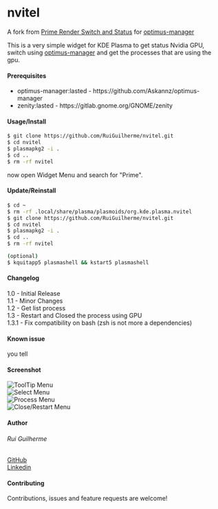 # nvitel
A fork from [Prime Render Switch and Status](https://store.kde.org/p/1425330/) for [optimus-manager](https://github.com/Askannz/optimus-manager)

This is a very simple widget for KDE Plasma to get status Nvidia GPU, switch using [optimus-manager](https://github.com/Askannz/optimus-manager) and get the processes that are using the gpu.

#### Prerequisites
<ul>
<li>optimus-manager:lasted - https://github.com/Askannz/optimus-manager</li>
<li>zenity:lasted - https://gitlab.gnome.org/GNOME/zenity</li>
</ul> 

#### Usage/Install

```bash
$ git clone https://github.com/RuiGuilherme/nvitel.git
$ cd nvitel
$ plasmapkg2 -i .                         
$ cd ..
$ rm -rf nvitel
```
now open Widget Menu and search for "Prime".

#### Update/Reinstall

```bash
$ cd ~
$ rm -rf .local/share/plasma/plasmoids/org.kde.plasma.nvitel
$ git clone https://github.com/RuiGuilherme/nvitel.git
$ cd nvitel
$ plasmapkg2 -i .                         
$ cd ..
$ rm -rf nvitel

(optional)
$ kquitapp5 plasmashell && kstart5 plasmashell
```
#### Changelog
1.0 - Initial Release
<br />
1.1 - Minor Changes 
<br />
1.2 - Get list process
<br />
1.3 - Restart and Closed the process using GPU
<br />
1.3.1 - Fix compatibility on bash (zsh is not more a dependencies)

#### Known issue
you tell

#### Screenshot
![ToolTip Menu](https://i.imgur.com/tLFrNMb.png)
<br />
![Select Menu](https://i.imgur.com/Pe9Wvb2.png)
<br />
![Process Menu](https://i.imgur.com/cx9f80c.png)
<br />
![Close/Restart Menu](https://i.imgur.com/dSYDhKq.png)

#### Author
###### Rui Guilherme
[GitHub](https://github.com/RuiGuilherme/)
<br />
[Linkedin](https://www.linkedin.com/in/rui-guilherme/)

#### Contributing
Contributions, issues and feature requests are welcome!

